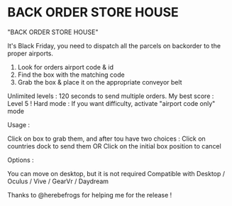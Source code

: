 # BACK ORDER STORE HOUSE

"BACK ORDER STORE HOUSE" 

It's Black Friday, you need to dispatch all the parcels on backorder to the proper airports.

1. Look for orders airport code & id
2. Find the box with the matching code
3. Grab the box & place it on the appropriate conveyor belt

Unlimited levels : 120 seconds to send multiple orders. My best score : Level 5 !
Hard mode : If you want difficulty, activate "airport code only" mode

Usage :

Click on box to grab them, and after tou have two choices :
    Click on countries dock to send them OR
    Click on the initial box position to cancel

Options : 

You can move on desktop, but it is not required
Compatible with Desktop / Oculus / Vive / GearVr / Daydream

Thanks to @herebefrogs for helping me for the release !